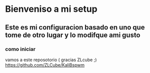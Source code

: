 # Bienveniso a mi setup


## Este es mi configuracion basado en uno que tome de otro lugar y lo modifque ami gusto 


### como iniciar

vamos a este reposotorio  ( gracias ZLcube ;)
https://github.com/ZLCube/KaliBspwm
